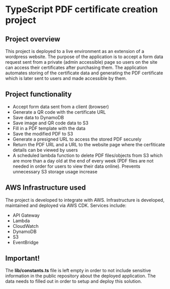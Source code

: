 # TypeScript PDF certificate creation project
## Project overview
This project is deployed to a live environment as an extension of a wordpress website. The purpose of the application is to accept a form data request sent from a private (admin accessible) page so users on the site can access their certificates after purchasing them. The application automates storing of the certificate data and generating the PDF certificate which is later sent to users and made accessible by them.

## Project functionality
- Accept form data sent from a client (browser)
- Generate a QR code with the certificate URL
- Save data to DynamoDB
- Save image and QR code data to S3
- Fill in a PDF template with the data
- Save the modified PDF to S3
- Generate a presigned URL to access the stored PDF securely
- Return the PDF URL and a URL to the website page where the cerfiticate details can be viewed by users
- A scheduled lambda function to delete PDF files/objects from S3 which are more than a day old at the end of every week (PDF files are not needed in order for users to view their data online). Prevents unnecessary S3 storage usage increase

## AWS Infrastructure used
The project is developed to integrate with AWS. Infrastructure is developed, maintained and deployed via AWS CDK. Services include:
- API Gateway
- Lambda
- CloudWatch
- DynamoDB
- S3
- EventBridge

## Important!
The **lib/constants.ts** file is left empty in order to not include sensitive information in the public repository about the deployed application. The data needs to filled out in order to setup and deploy this solution.
